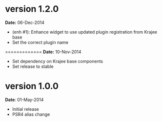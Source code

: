 version 1.2.0
=============
**Date:** 06-Dec-2014

- (enh #1): Enhance widget to use updated plugin registration from Krajee base
- Set the correct plugin name

=============
**Date:** 10-Nov-2014

- Set dependency on Krajee base components
- Set release to stable

version 1.0.0
=============
**Date**: 01-May-2014

- Initial release
- PSR4 alias change